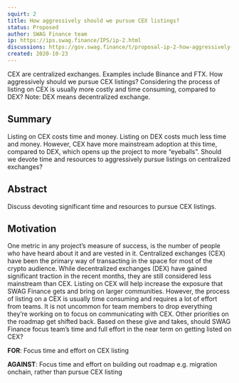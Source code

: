 ```yaml
---
squirt: 2
title: How aggressively should we pursue CEX listings?
status: Proposed
author: SWAG Finance team
ip: https://ips.swag.finance/IPS/ip-2.html
discussions: https://gov.swag.finance/t/proposal-ip-2-how-aggressively-should-we-pursue-cex-listings/43
created: 2020-10-23
---
```


CEX are centralized exchanges. Examples include Binance and FTX. How aggressively should we pursue CEX listings? Considering the process of listing on CEX is usually more costly and time consuming, compared to DEX?
Note: DEX means decentralized exchange.

## Summary
Listing on CEX costs time and money. Listing on DEX costs much less time and money. However, CEX have more mainstream adoption at this time, compared to DEX, which opens up the project to more “eyeballs”. Should we devote time and resources to aggressively pursue listings on centralized exchanges?

## Abstract
Discuss devoting significant time and resources to pursue CEX listings.

## Motivation
One metric in any project’s measure of success, is the number of people who have heard about it and are vested in it. Centralized exchanges (CEX) have been the primary way of transacting in the space for most of the crypto audience. While decentralized exchanges (DEX) have gained significant traction in the recent months, they are still considered less mainstream than CEX. Listing on CEX will help increase the exposure that SWAG Finance gets and bring on larger communities. However, the process of listing on a CEX is usually time consuming and requires a lot of effort from teams. It is not uncommon for team members to drop everything they’re working on to focus on communicating with CEX. Other priorities on the roadmap get shifted back. Based on these give and takes, should SWAG Finance focus team’s time and full effort in the near term on getting listed on CEX?

**FOR**: Focus time and effort on CEX listing

**AGAINST**: Focus time and effort on building out roadmap e.g. migration onchain, rather than pursue CEX listing